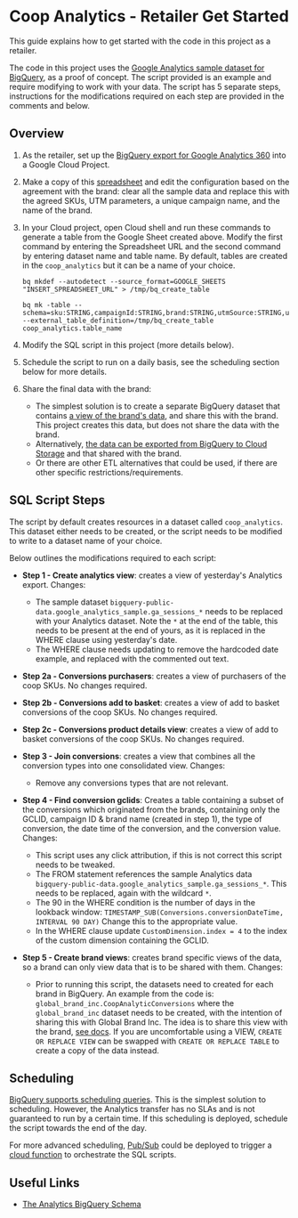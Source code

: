# Coop Analytics - Retailer Get Started

This guide explains how to get started with the code in this project as a
retailer.

The code in this project uses the
[Google Analytics sample dataset for BigQuery](https://support.google.com/analytics/answer/7586738?hl=en),
as a proof of concept. The script provided is an example and require modifying
to work with your data. The script has 5 separate steps, instructions for the
modifications required on each step are provided in the comments and below.

## Overview

1.  As the retailer, set up the
    [BigQuery export for Google Analytics 360](https://support.google.com/analytics/answer/3437618?hl=en)
    into a Google Cloud Project.

1.  Make a copy of this
    [spreadsheet](https://docs.google.com/spreadsheets/d/1Mq5VPuDpJ64t6yC5RH2yvw2QQzO0Bkc0R_x2zh0RQek)
    and edit the configuration based on the agreement with the brand: clear all
    the sample data and replace this with the agreed SKUs, UTM parameters, a
    unique campaign name, and the name of the brand.

1.  In your Cloud project, open Cloud shell and run these commands to generate a
    table from the Google Sheet created above. Modify the first command by
    entering the Spreadsheet URL and the second command by entering dataset name
    and table name. By default, tables are created in the `coop_analytics` but
    it can be a name of your choice.

    ```
    bq mkdef --autodetect --source_format=GOOGLE_SHEETS "INSERT_SPREADSHEET_URL" > /tmp/bq_create_table

    bq mk -table --schema=sku:STRING,campaignId:STRING,brand:STRING,utmSource:STRING,utmMedium:STRING,utmCampaign:STRING --external_table_definition=/tmp/bq_create_table coop_analytics.table_name
    ```

1.  Modify the SQL script in this project (more details below).

1.  Schedule the script to run on a daily basis, see the scheduling section
    below for more details.

1.  Share the final data with the brand:

    -   The simplest solution is to create a separate BigQuery dataset that
        contains
        [a view of the brand's data](https://cloud.google.com/bigquery/docs/share-access-views),
        and share this with the brand. This project creates this data, but does
        not share the data with the brand.
    -   Alternatively,
        [the data can be exported from BigQuery to Cloud Storage](https://cloud.google.com/bigquery/docs/exporting-data)
        and that shared with the brand.
    -   Or there are other ETL alternatives that could be used, if there are
        other specific restrictions/requirements.

## SQL Script Steps

The script by default creates resources in a dataset called `coop_analytics`.
This dataset either needs to be created, or the script needs to be modified to
write to a dataset name of your choice.

Below outlines the modifications required to each script:

-   **Step 1 - Create analytics view**: creates a view of yesterday's Analytics
    export. Changes:

    -   The sample dataset
        `bigquery-public-data.google_analytics_sample.ga_sessions_*` needs to be
        replaced with your Analytics dataset. Note the `*` at the end of the
        table, this needs to be present at the end of yours, as it is replaced
        in the WHERE clause using yesterday's date.
    -   The WHERE clause needs updating to remove the hardcoded date example,
        and replaced with the commented out text.

-   **Step 2a - Conversions purchasers**: creates a view of purchasers of the
    coop SKUs. No changes required.

-   **Step 2b - Conversions add to basket**: creates a view of add to basket
    conversions of the coop SKUs. No changes required.

-   **Step 2c - Conversions product details view**: creates a view of add to
    basket conversions of the coop SKUs. No changes required.

-   **Step 3 - Join conversions**: creates a view that combines all the
    conversion types into one consolidated view. Changes:

    -   Remove any conversions types that are not relevant.

-   **Step 4 - Find conversion gclids**: Creates a table containing a subset of
    the conversions which originated from the brands, containing only the GCLID,
    campaign ID & brand name (created in step 1), the type of conversion, the
    date time of the conversion, and the conversion value. Changes:

    -   This script uses any click attribution, if this is not correct this
        script needs to be tweaked.
    -   The FROM statement references the sample Analytics data
        `bigquery-public-data.google_analytics_sample.ga_sessions_*`. This needs
        to be replaced, again with the wildcard `*`.
    -   The 90 in the WHERE condition is the number of days in the lookback
        window: `TIMESTAMP_SUB(Conversions.conversionDateTime, INTERVAL 90 DAY)`
        Change this to the appropriate value.
    -   In the WHERE clause update `CustomDimension.index = 4` to the index of
        the custom dimension containing the GCLID.

-   **Step 5 - Create brand views**: creates brand specific views of the data,
    so a brand can only view data that is to be shared with them. Changes:

    -   Prior to running this script, the datasets need to created for each
        brand in BigQuery. An example from the code is:
        `global_brand_inc.CoopAnalyticConversions` where the `global_brand_inc`
        dataset needs to be created, with the intention of sharing this with
        Global Brand Inc. The idea is to share this view with the brand,
        [see docs](https://cloud.google.com/bigquery/docs/share-access-views).
        If you are uncomfortable using a VIEW, `CREATE OR REPLACE VIEW` can be
        swapped with `CREATE OR REPLACE TABLE` to create a copy of the data
        instead.


## Scheduling

[BigQuery supports scheduling queries](https://cloud.google.com/bigquery/docs/scheduling-queries).
This is the simplest solution to scheduling. However, the Analytics transfer has
no SLAs and is not guaranteed to run by a certain time. If this scheduling is
deployed, schedule the script towards the end of the day.

For more advanced scheduling,
[Pub/Sub](https://cloud.google.com/pubsub/docs/overview) could be deployed to
trigger a [cloud function](https://cloud.google.com/functions) to orchestrate
the SQL scripts.

## Useful Links

-   [The Analytics BigQuery Schema](https://support.google.com/analytics/answer/3437719?hl=en)
